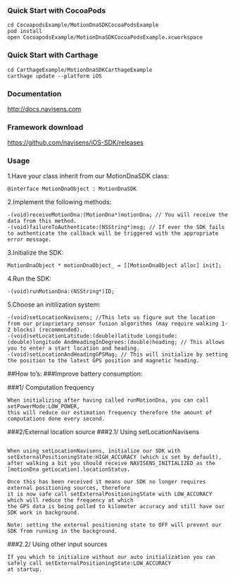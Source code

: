 
### Quick Start with CocoaPods

```
cd CocoapodsExample/MotionDnaSDKCocoaPodsExample
pod install
open CocoapodsExample/MotionDnaSDKCocoaPodsExample.xcworkspace
```

### Quick Start with Carthage

```
cd CarthageExample/MotionDnaSDKCarthageExample
carthage update --platform iOS
```
### Documentation

http://docs.navisens.com

### Framework download

https://github.com/navisens/iOS-SDK/releases

### Usage
1.Have your class inherit from our MotionDnaSDK class: 
```
@interface MotionDnaObject : MotionDnaSDK
```
2.Implement the following methods: 
```
-(void)receiveMotionDna:(MotionDna*)motionDna; // You will receive the data from this method.
-(void)failureToAuthenticate:(NSString*)msg; // If ever the SDK fails to authenticate the callback will be triggered with the appropriate error message.
```
3.Initialize the SDK: 
```
MotionDnaObject * motionDnaObject_ = [[MotionDnaObject alloc] init];
```
4.Run the SDK: 
```
-(void)runMotionDna:(NSString*)ID;
```
5.Choose an initilization system: 
```
-(void)setLocationNavisens; //This lets us figure out the location from our prioprietary sensor fusion algorithms (may require walking 1-2 blocks) (recommended).
-(void)setLocationLatitude:(double)latitude Longitude:(double)longitude AndHeadingInDegrees:(double)heading; // This allows you to enter a start location and heading.
-(void)setLocationAndHeadingGPSMag; // This will initialize by setting the position to the latest GPS position and magnetic heading.
```

##How to’s:
###Improve battery consumption:

###1/ Computation frequency

```
When initializing after having called runMotionDna, you can call setPowerMode:LOW_POWER,
this will reduce our estimation frequency therefore the amount of computations done every second.

```
###2/External location source
###2.1/ Using setLocationNavisens
```

When using setLocationNavisens, initialize our SDK with setExternalPositioningState:HIGH_ACCURACY (which is set by default),
after walking a bit you should receive NAVISENS_INITIALIZED as the [motionDna getLocation].locationStatus.

Once this has been received it means our SDK no longer requires external positioning sources, therefore
it is now safe call setExternalPositioningState with LOW_ACCURACY which will reduce the frequency at which
the GPS data is being polled to kilometer accuracy and still have our SDK work in background.

Note: setting the external positioning state to OFF will prevent our SDK from running in the background.

```
###2.2/ Using other input sources
```
If you which to initialize without our auto initialization you can safely call setExternalPositioningState:LOW_ACCURACY
at startup.